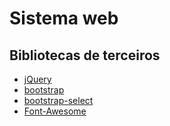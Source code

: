 # Sistema web

## Bibliotecas de terceiros

* [jQuery](https://github.com/jquery/jquery)
* [bootstrap](https://github.com/twbs/bootstrap)
* [bootstrap-select](https://github.com/silviomoreto/bootstrap-select)
* [Font-Awesome](http://fortawesome.github.io/Font-Awesome/)
